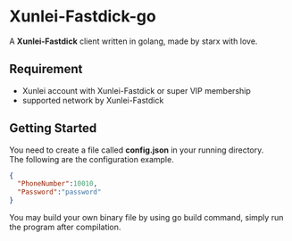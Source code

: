 # Xunlei-Fastdick-go

A **Xunlei-Fastdick** client written in golang, made by starx with love.

## Requirement

- Xunlei account with Xunlei-Fastdick or super VIP membership
- supported network by Xunlei-Fastdick

## Getting Started

You need to create a file called **config.json** in your running directory.  
The following are the configuration example.

```json
{
  "PhoneNumber":10010,
  "Password":"password"
}
```

You may build your own binary file by using go build command, simply run the program after compilation.
